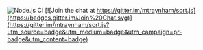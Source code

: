 ![Node.js CI](https://github.com/mtraynham/sort.js/workflows/test/badge.svg)
[![Join the chat at https://gitter.im/mtraynham/sort.js](https://badges.gitter.im/Join%20Chat.svg)](https://gitter.im/mtraynham/sort.js?utm_source=badge&utm_medium=badge&utm_campaign=pr-badge&utm_content=badge)
